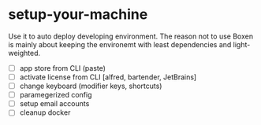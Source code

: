 # setup-your-machine

Use it to auto deploy developing environment. The reason not to use Boxen is mainly about keeping the environemt with least dependencies and light-weighted.

- [ ] app store from CLI (paste)
- [ ] activate license from CLI [alfred, bartender, JetBrains]
- [ ] change keyboard (modifier keys, shortcuts)
- [ ] paramegerized config
- [ ] setup email accounts
- [ ] cleanup docker
